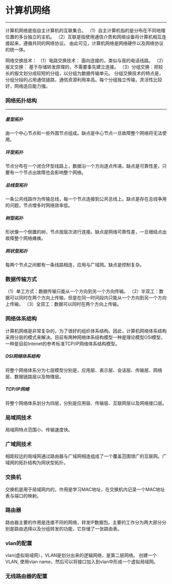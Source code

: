 # 计算机网络
---
  计算机网络是指自主计算机的互联集合。
  （1）自主计算机指的是分布在不同地理位置的多台独立的主机。
  （2）互联是指使用通信介质和网络设备将计算机相互连接起来，遵循共同的网络协议。
    由此可见，计算机网络是网络硬件以及网络协议的统一体。
   
   网络交换技术：
    （1）电路交换技术： 面向连接的，类似与我的电话线路。
    （2）报文交换： 基于存储转发原理的，不需要事先建立连接。
    （3）分组交换：把较长的报文划分成较短的分组，以分组为数据传输单元。
    分组交换技术的特点是，分组分段的占用通信链路，通信资源利用率高。每个分组独立传输，灵活性比较好，网络适应能力强。

### 网络拓扑结构
----
##### 星型拓扑
  由一个中心节点和一些外围节点组成。缺点是中心节点一旦故障整个网络将无法使用。
##### 环型拓扑
  节点分布在一个闭合环型线路上，数据沿一个方向逐点传递。缺点是可靠性差，只要有一个节点出故障也会影响整个网络。
##### 总线型拓扑
  一条公共线路作为传输总线，每一个节点连接到公共总线上。缺点是存在总线争用的问题，节点增多时网络效率低。
#####  树型拓扑
  形状像一个倒置的树，节点按层次进行连接。缺点是网络可靠性差，一旦根结点出故障整个网络瘫痪。
##### 网状型拓扑
  每两个节点之间都有一条线路相连，应用与广域网。缺点是控制复杂。
### 数据传输方式
  （1）单工方式：数据传输只能从一个方向到另一个方向传输。
  （2）半双工：数据可以同时在两个方向上传输，但是在同一时间段内只能从一个方向到另一个方向上传输。
  （3）全双工：数据可以同时在两个方向上传输。
### 网络体系结构
  计算机网络是非常复杂的，为了很好的组织体系结构。因此，计算机网络体系结构采用分层的模式来解决。目前有两种网络体系结构模型一种是理论模型OSI模型，一种是目前Intenet的参考标准TCP/IP网络体系结构模型。
 ##### OSI网络体系结构
   将整个网络体系分为七层模型分别是，应用层、表示层、会话层、传输层、网络层、数据链路层以及物理层。
 ##### TCP/IP网络
   将整个网络体系划分为四层，分别是应用层、传输层、互联网层以及网络接口层。
 ### 局域网技术
   局域网特点范围小、传输速度快。
 ### 广域网技术
   相距较远的局域网通过路由器与广域网相连组成了一个覆盖范围很广的互联网。广域网的拓扑结构为网状型拓扑。
 ### 交换机
   交换机是用于局域网内的，作用是学习MAC地址，在交换机内记录一个MAC地址表与端口的映射。
 ### 路由器
   路由器主要的作用是连接不同的网络，转发IP数据包。主要的工作分为两大部分分别是路由选择以及分组转发的功能，它存储了一张路由表。
### vlan的配置
  vlan(虚拟局域网），VLAN是划分出来的逻辑网络，是第二层网络。
创建一个VLAN,  使用vlan name，然后可以将接口加入到vlan中形成一个虚拟局域网。
### 无线路由器的配置
  
   
<!--stackedit_data:
eyJoaXN0b3J5IjpbLTE0NjAyNTczMTIsMTM0MTg0MTU2OCwtMT
k0NDI4MTI4MywtNTg3NTMzNDU4LC0xODYwNjczNzc3LC05Njg2
MTEzNTMsLTEzNjk5Mzc0MjcsMjI5OTIwMzkxLC0yNDkyOTM0OD
MsNDU4MDMyMDM0LDQ5MTIzMTgxMCwtNTA0NzM3NDA4LDE4MDc4
NDA3NjUsLTE2NjY1Nzk1ODldfQ==
-->